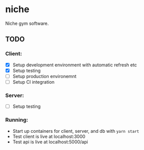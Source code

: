 # niche
Niche gym software.

## TODO

### Client:
- [X] Setup development environment with automatic refresh etc
- [X] Setup testing 
- [ ] Setup production environemnt 
- [ ] Setup CI integration

### Server:
- [ ] Setup testing

### Running:
- Start up containers for client, server, and db with `yarn start`
- Test client is live at localhost:3000
- Test api is live at localhost:5000/api
 
